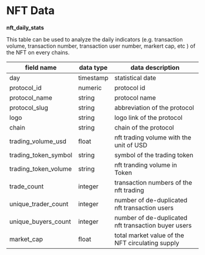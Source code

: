 # NFT Data

**nft\_daily\_stats**

This table can be used to analyze the daily indicators (e.g. transaction volume, transaction number, transaction user number, markert cap, etc ) of the NFT on every chains.

| field name             | data type | data description                                    |
| ---------------------- | --------- | --------------------------------------------------- |
| day                    | timestamp | statistical date                                    |
| protocol\_id           | numeric   | protocol id                                         |
| protocol\_name         | string    | protocol name                                       |
| protocol\_slug         | string    | abbreviation of the protocol                        |
| logo                   | string    | logo link of the protocol                           |
| chain                  | string    | chain of the protocol                               |
| trading\_volume\_usd   | float     | nft trading volume with the unit of USD             |
| trading\_token\_symbol | string    | symbol of the trading token                         |
| trading\_token\_volume | string    | nft tranding volume in Token                        |
| trade\_count           | integer   | transaction numbers of the nft trading              |
| unique\_trader\_count  | integer   | number of de-duplicated nft transaction users       |
| unique\_buyers\_count  | integer   | number of de-duplicated nft transaction buyer users |
| market\_cap            | float     | total market value of the NFT circulating supply    |
